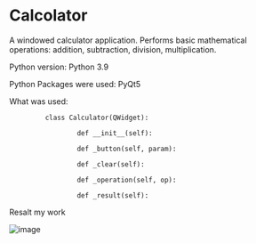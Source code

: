 # Calcolator

A windowed calculator application. Performs basic mathematical operations: addition, subtraction, division, multiplication.

Python version: Python 3.9

Python Packages were used: PyQt5

What was used:

             class Calculator(QWidget):
             
                     def __init__(self):
                     
                     def _button(self, param):
                     
                     def _clear(self):
                     
                     def _operation(self, op):
                     
                     def _result(self):

Resalt my work

![image](https://user-images.githubusercontent.com/90320655/146967249-f65adf0e-3d62-47c0-9e80-6239d6a2cb9f.png)

